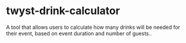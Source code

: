# twyst-drink-calculator
A tool that allows users to calculate how many drinks will be needed for their event, based on event duration and number of guests..
